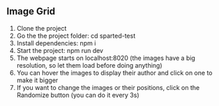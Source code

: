 ## Image Grid

1. Clone the project
1. Go the the project folder: cd sparted-test
1. Install dependencies: npm i
1. Start the project: npm run dev
1. The webpage starts on localhost:8020 (the images have a big resolution, so let them load before doing anything)
1. You can hover the images to display their author and click on one to make it bigger
1. If you want to change the images or their positions, click on the Randomize button (you can do it every 3s)